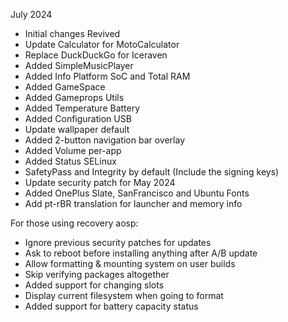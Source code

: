 July 2024

- Initial changes Revived
- Update Calculator for MotoCalculator
- Replace DuckDuckGo for Iceraven
- Added SimpleMusicPlayer
- Added Info Platform SoC and Total RAM
- Added GameSpace
- Added Gameprops Utils
- Added Temperature Battery
- Added Configuration USB
- Update wallpaper default
- Added 2-button navigation bar overlay
- Added Volume per-app
- Added Status SELinux
- SafetyPass and Integrity by default (Include the signing keys)
- Update security patch for May 2024
- Added OnePlus Slate, SanFrancisco and Ubuntu Fonts
- Add pt-rBR translation for launcher and memory info

For those using recovery aosp:

- Ignore previous security patches for updates
- Ask to reboot before installing anything after A/B update
- Allow formatting & mounting system on user builds
- Skip verifying packages altogether
- Added support for changing slots
- Display current filesystem when going to format
- Added support for battery capacity status
